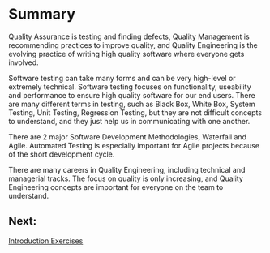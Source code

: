 # Summary

Quality Assurance is testing and finding defects, Quality Management is recommending practices to improve quality, and Quality Engineering is the evolving practice of writing high quality software where everyone gets involved.

Software testing can take many forms and can be very high-level or extremely technical. Software testing focuses on functionality, useability and performance to ensure high quality software for our end users. There are many different terms in testing, such as Black Box, White Box, System Testing, Unit Testing, Regression Testing, but they are not difficult concepts to understand, and they just help us in communicating with one another. 

There are 2 major Software Development Methodologies, Waterfall and Agile. Automated Testing is especially important for Agile projects because of the short development cycle.

There are many careers in Quality Engineering, including technical and managerial tracks. The focus on quality is only increasing, and Quality Engineering concepts are important for everyone on the team to understand.

## Next:
[Introduction Exercises](../exercises/MQA-exercise-introduction-to-quality-engineering.md)
